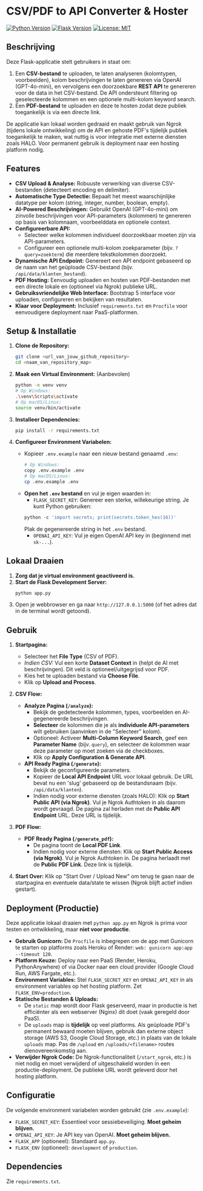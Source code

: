 # CSV/PDF to API Converter & Hoster

[![Python Version](https://img.shields.io/badge/python-3.10+-blue.svg)](https://www.python.org/)
[![Flask Version](https://img.shields.io/badge/flask-3.0+-teal.svg)](https://flask.palletsprojects.com/)
[![License: MIT](https://img.shields.io/badge/License-MIT-yellow.svg)](https://opensource.org/licenses/MIT) <!-- Optioneel -->

## Beschrijving

Deze Flask-applicatie stelt gebruikers in staat om:

1.  Een **CSV-bestand** te uploaden, te laten analyseren (kolomtypen, voorbeelden), kolom beschrijvingen te laten genereren via OpenAI (GPT-4o-mini), en vervolgens een doorzoekbare **REST API** te genereren voor de data in het CSV-bestand. De API ondersteunt filtering op geselecteerde kolommen en een optionele multi-kolom keyword search.
2.  Een **PDF-bestand** te uploaden en deze te hosten zodat deze publiek toegankelijk is via een directe link.

De applicatie kan lokaal worden gedraaid en maakt gebruik van Ngrok (tijdens lokale ontwikkeling) om de API en gehoste PDF's tijdelijk publiek toegankelijk te maken, wat nuttig is voor integratie met externe diensten zoals HALO. Voor permanent gebruik is deployment naar een hosting platform nodig.

## Features

*   **CSV Upload & Analyse:** Robuuste verwerking van diverse CSV-bestanden (detecteert encoding en delimiter).
*   **Automatische Type Detectie:** Bepaalt het meest waarschijnlijke datatype per kolom (string, integer, number, boolean, empty).
*   **AI-Powered Beschrijvingen:** Gebruikt OpenAI (GPT-4o-mini) om zinvolle beschrijvingen voor API-parameters (kolommen) te genereren op basis van kolomnaam, voorbeelddata en optionele context.
*   **Configureerbare API:**
    *   Selecteer welke kolommen individueel doorzoekbaar moeten zijn via API-parameters.
    *   Configureer een optionele multi-kolom zoekparameter (bijv. `?query=zoekterm`) die meerdere tekstkolommen doorzoekt.
*   **Dynamische API Endpoint:** Genereert een API endpoint gebaseerd op de naam van het geüploade CSV-bestand (bijv. `/api/data/klanten_bestand`).
*   **PDF Hosting:** Eenvoudig uploaden en hosten van PDF-bestanden met een directe lokale en (optioneel via Ngrok) publieke URL.
*   **Gebruiksvriendelijke Web Interface:** Bootstrap 5 interface voor uploaden, configureren en bekijken van resultaten.
*   **Klaar voor Deployment:** Inclusief `requirements.txt` en `Procfile` voor eenvoudigere deployment naar PaaS-platformen.

## Setup & Installatie

1.  **Clone de Repository:**
    ```bash
    git clone <url_van_jouw_github_repository>
    cd <naam_van_repository_map>
    ```

2.  **Maak een Virtual Environment:** (Aanbevolen)
    ```bash
    python -m venv venv
    # Op Windows:
    .\venv\Scripts\activate
    # Op macOS/Linux:
    source venv/bin/activate
    ```

3.  **Installeer Dependencies:**
    ```bash
    pip install -r requirements.txt
    ```

4.  **Configureer Environment Variabelen:**
    *   Kopieer `.env.example` naar een nieuw bestand genaamd `.env`:
        ```bash
        # Op Windows:
        copy .env.example .env
        # Op macOS/Linux:
        cp .env.example .env
        ```
    *   **Open het `.env` bestand** en vul je eigen waarden in:
        *   `FLASK_SECRET_KEY`: Genereer een sterke, willekeurige string. Je kunt Python gebruiken:
          ```python
          python -c 'import secrets; print(secrets.token_hex(16))'
          ```
          Plak de gegenereerde string in het `.env` bestand.
        *   `OPENAI_API_KEY`: Vul je eigen OpenAI API key in (beginnend met `sk-...`).

## Lokaal Draaien

1.  **Zorg dat je virtual environment geactiveerd is.**
2.  **Start de Flask Development Server:**
    ```bash
    python app.py
    ```
3.  Open je webbrowser en ga naar `http://127.0.0.1:5000` (of het adres dat in de terminal wordt getoond).

## Gebruik

1.  **Startpagina:**
    *   Selecteer het **File Type** (CSV of PDF).
    *   *Indien CSV:* Vul een korte **Dataset Context** in (helpt de AI met beschrijvingen). Dit veld is optioneel/uitgegrijsd voor PDF.
    *   Kies het te uploaden bestand via **Choose File**.
    *   Klik op **Upload and Process**.

2.  **CSV Flow:**
    *   **Analyze Pagina (`/analyze`):**
        *   Bekijk de gedetecteerde kolommen, types, voorbeelden en AI-gegenereerde beschrijvingen.
        *   **Selecteer** de kolommen die je als **individuele API-parameters** wilt gebruiken (aanvinken in de "Selecteer" kolom).
        *   Optioneel: Activeer **Multi-Column Keyword Search**, geef een **Parameter Name** (bijv. `query`), en selecteer de kolommen waar deze parameter op moet zoeken via de checkboxes.
        *   Klik op **Apply Configuration & Generate API**.
    *   **API Ready Pagina (`/generate`):**
        *   Bekijk de geconfigureerde parameters.
        *   Kopieer de **Local API Endpoint** URL voor lokaal gebruik. De URL bevat nu een 'slug' gebaseerd op de bestandsnaam (bijv. `/api/data/klanten`).
        *   Indien nodig voor externe diensten (zoals HALO): Klik op **Start Public API (via Ngrok)**. Vul je Ngrok Authtoken in als daarom wordt gevraagd. De pagina zal herladen met de **Public API Endpoint** URL. Deze URL is tijdelijk.

3.  **PDF Flow:**
    *   **PDF Ready Pagina (`/generate_pdf`):**
        *   De pagina toont de **Local PDF Link**.
        *   Indien nodig voor externe diensten: Klik op **Start Public Access (via Ngrok)**. Vul je Ngrok Authtoken in. De pagina herlaadt met de **Public PDF Link**. Deze link is tijdelijk.

4.  **Start Over:** Klik op "Start Over / Upload New" om terug te gaan naar de startpagina en eventuele data/state te wissen (Ngrok blijft actief indien gestart).

## Deployment (Productie)

Deze applicatie lokaal draaien met `python app.py` en Ngrok is prima voor testen en ontwikkeling, maar **niet voor productie**.

*   **Gebruik Gunicorn:** De `Procfile` is inbegrepen om de app met Gunicorn te starten op platforms zoals Heroku of Render: `web: gunicorn app:app --timeout 120`.
*   **Platform Keuze:** Deploy naar een PaaS (Render, Heroku, PythonAnywhere) of via Docker naar een cloud provider (Google Cloud Run, AWS Fargate, etc.).
*   **Environment Variables:** Stel `FLASK_SECRET_KEY` en `OPENAI_API_KEY` in als environment variables op het hosting platform. Zet `FLASK_ENV=production`.
*   **Statische Bestanden & Uploads:**
    *   De `static` map wordt door Flask geserveerd, maar in productie is het efficiënter als een webserver (Nginx) dit doet (vaak geregeld door PaaS).
    *   De `uploads` map is **tijdelijk** op veel platforms. Als geüploade PDF's permanent bewaard moeten blijven, gebruik dan externe object storage (AWS S3, Google Cloud Storage, etc.) in plaats van de lokale `uploads` map. Pas de `/upload` en `/uploads/<filename>` routes dienovereenkomstig aan.
*   **Verwijder Ngrok Code:** De Ngrok-functionaliteit (`/start_ngrok`, etc.) is niet nodig en moet verwijderd of uitgeschakeld worden in een productie-deployment. De publieke URL wordt geleverd door het hosting platform.

## Configuratie

De volgende environment variabelen worden gebruikt (zie `.env.example`):

*   `FLASK_SECRET_KEY`: Essentieel voor sessiebeveiliging. **Moet geheim blijven.**
*   `OPENAI_API_KEY`: Je API key van OpenAI. **Moet geheim blijven.**
*   `FLASK_APP` (optioneel): Standaard `app.py`.
*   `FLASK_ENV` (optioneel): `development` of `production`.

## Dependencies

Zie `requirements.txt`.
